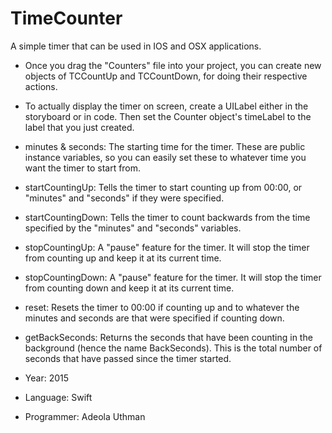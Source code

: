 # TimeCounter
A simple timer that can be used in IOS and OSX applications. 
- Once you drag the "Counters" file into your project, you can create new objects of TCCountUp and TCCountDown, for doing their respective actions.
- To actually display the timer on screen, create a UILabel either in the storyboard or in code. Then set the Counter object's timeLabel to the label that you just created.
 
- minutes & seconds: The starting time for the timer. These are public instance variables, so you can easily set these to whatever time you want the timer to start from.
- startCountingUp: Tells the timer to start counting up from 00:00, or "minutes" and "seconds" if they were specified.
- startCountingDown: Tells the timer to count backwards from the time specified by the "minutes" and "seconds" variables.
- stopCountingUp: A "pause" feature for the timer. It will stop the timer from counting up and keep it at its current time.
- stopCountingDown:  A "pause" feature for the timer. It will stop the timer from counting down and keep it at its current time.
- reset: Resets the timer to 00:00 if counting up and to whatever the minutes and seconds are that were specified if counting down.
- getBackSeconds: Returns the seconds that have been counting in the background (hence the name BackSeconds). This is the total number of seconds that have passed since the timer started.


- Year: 2015
- Language: Swift
- Programmer: Adeola Uthman
